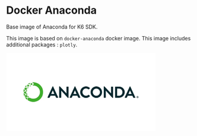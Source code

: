 # Docker Anaconda

Base image of Anaconda for K6 SDK.

This image is based on `docker-anaconda` docker image.
This image includes additional packages : `plotly`.

<img src="anaconda-meta.webp" width=80%>
